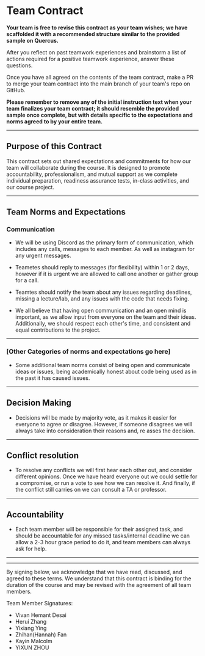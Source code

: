 # Team Contract

**Your team is free to revise this contract as your team wishes; we have scaffolded it with a recommended structure similar to the provided sample on Quercus.**

After you reflect on past teamwork experiences and brainstorm a list of actions required for a positive teamwork experience, answer these questions. 

Once you have all agreed on the contents of the team contract, make a PR to merge your team contract into the main branch of your team's repo on GitHub.

**Please remember to remove any of the initial instruction text when your team finalizes your team contract; it should resemble the provided sample once complete, but with details specific to the expectations and norms agreed to by your entire team.**

---
## Purpose of this Contract

This contract sets out shared expectations and commitments for how our team will collaborate during the course. It is designed to promote accountability, professionalism, and mutual support as we complete individual preparation, readiness assurance tests, in-class activities, and our course project.

---
## Team Norms and Expectations

### Communication

* We will be using Discord as the primary form of communication, which includes any calls, messages to each member. As well as instagram for any urgent messages.

* Teametes should reply to messages (for flexibility) within 1 or 2 days, however if it is urgent we are allowed to call one another or gather group for a call.

* Teamtes should notify the team about any issues regarding deadlines, missing a lecture/lab, and any issues with the code that needs fixing.

* We all believe that having open communication and an open mind is important, as we allow input from everyone on the team and their ideas. Additionally, we should respect each other's time, and consistent and equal contributions to the project.
---

### [Other Categories of norms and expectations go here]

* Some additional team norms consist of being open and communicate ideas or issues, being academically honest about code being used as in the past it has caused issues.
---

## Decision Making

* Decisions will be made by majority vote, as it makes it easier for everyone to agree or disagree. However, if someone disagrees we will always take into consideration their reasons and, re asses the decision.

---
## Conflict resolution

* To resolve any conflicts we will first hear each other out, and consider different opinions. Once we have heard everyone out we could settle for a compromise, or run a vote to see how we can resolve it. And finally, if the conflict still carries on we can consult a TA or professor.

---

## Accountability

* Each team member will be responsible for their assigned task, and should be accountable for any missed tasks/internal deadline we can allow a 2-3 hour grace period to do it, and team members can always ask for help.

---

---

By signing below, we acknowledge that we have read, discussed, and agreed to these terms. We understand that this contract is binding for the duration of the course and may be revised with the agreement of all team members.

Team Member Signatures:
- Vivan Hemant Desai
- Herui Zhang
- Yixiang Ying
- Zhihan(Hannah) Fan
- Kayin Malcolm
- YIXUN ZHOU

